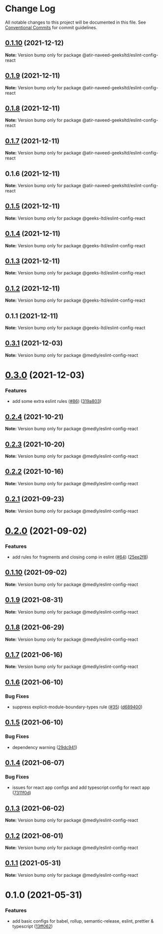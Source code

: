 # Change Log

All notable changes to this project will be documented in this file.
See [Conventional Commits](https://conventionalcommits.org) for commit guidelines.

## [0.1.10](https://github.com/atir-naveed-geeksltd/react-config/compare/@atir-naveed-geeksltd/eslint-config-react@0.1.9...@atir-naveed-geeksltd/eslint-config-react@0.1.10) (2021-12-12)

**Note:** Version bump only for package @atir-naveed-geeksltd/eslint-config-react





## [0.1.9](https://github.com/atir-naveed-geeksltd/react-config/compare/@atir-naveed-geeksltd/eslint-config-react@0.1.8...@atir-naveed-geeksltd/eslint-config-react@0.1.9) (2021-12-11)

**Note:** Version bump only for package @atir-naveed-geeksltd/eslint-config-react





## [0.1.8](https://github.com/atir-naveed-geeksltd/react-config/compare/@atir-naveed-geeksltd/eslint-config-react@0.1.7...@atir-naveed-geeksltd/eslint-config-react@0.1.8) (2021-12-11)

**Note:** Version bump only for package @atir-naveed-geeksltd/eslint-config-react





## [0.1.7](https://github.com/atir-naveed-geeksltd/react-config/compare/@atir-naveed-geeksltd/eslint-config-react@0.1.6...@atir-naveed-geeksltd/eslint-config-react@0.1.7) (2021-12-11)

**Note:** Version bump only for package @atir-naveed-geeksltd/eslint-config-react





## 0.1.6 (2021-12-11)

**Note:** Version bump only for package @atir-naveed-geeksltd/eslint-config-react






## [0.1.5](https://github.com/atir-naveed-geeksltd/react-config/compare/@geeks-ltd/eslint-config-react@0.1.4...@geeks-ltd/eslint-config-react@0.1.5) (2021-12-11)

**Note:** Version bump only for package @geeks-ltd/eslint-config-react





## [0.1.4](https://github.com/atir-naveed-geeksltd/react-config/compare/@geeks-ltd/eslint-config-react@0.1.3...@geeks-ltd/eslint-config-react@0.1.4) (2021-12-11)

**Note:** Version bump only for package @geeks-ltd/eslint-config-react





## [0.1.3](https://github.com/atir-naveed-geeksltd/react-config/compare/@geeks-ltd/eslint-config-react@0.1.2...@geeks-ltd/eslint-config-react@0.1.3) (2021-12-11)

**Note:** Version bump only for package @geeks-ltd/eslint-config-react





## [0.1.2](https://github.com/atir-naveed-geeksltd/react-config/compare/@geeks-ltd/eslint-config-react@0.1.1...@geeks-ltd/eslint-config-react@0.1.2) (2021-12-11)

**Note:** Version bump only for package @geeks-ltd/eslint-config-react





## 0.1.1 (2021-12-11)

**Note:** Version bump only for package @geeks-ltd/eslint-config-react






## [0.3.1](https://github.com/medly/configs/compare/@medly/eslint-config-react@0.3.0...@medly/eslint-config-react@0.3.1) (2021-12-03)

**Note:** Version bump only for package @medly/eslint-config-react





# [0.3.0](https://github.com/medly/configs/compare/@medly/eslint-config-react@0.2.4...@medly/eslint-config-react@0.3.0) (2021-12-03)


### Features

* add some extra eslint rules ([#86](https://github.com/medly/configs/issues/86)) ([319a803](https://github.com/medly/configs/commit/319a8033319c8b63634659363de0f8eb473b92fc))





## [0.2.4](https://github.com/medly/configs/compare/@medly/eslint-config-react@0.2.3...@medly/eslint-config-react@0.2.4) (2021-10-21)

**Note:** Version bump only for package @medly/eslint-config-react





## [0.2.3](https://github.com/medly/configs/compare/@medly/eslint-config-react@0.2.2...@medly/eslint-config-react@0.2.3) (2021-10-20)

**Note:** Version bump only for package @medly/eslint-config-react





## [0.2.2](https://github.com/medly/configs/compare/@medly/eslint-config-react@0.2.1...@medly/eslint-config-react@0.2.2) (2021-10-16)

**Note:** Version bump only for package @medly/eslint-config-react





## [0.2.1](https://github.com/medly/configs/compare/@medly/eslint-config-react@0.2.0...@medly/eslint-config-react@0.2.1) (2021-09-23)

**Note:** Version bump only for package @medly/eslint-config-react





# [0.2.0](https://github.com/medly/configs/compare/@medly/eslint-config-react@0.1.10...@medly/eslint-config-react@0.2.0) (2021-09-02)


### Features

* add rules for fragments and closing comp in eslint ([#64](https://github.com/medly/configs/issues/64)) ([25ee2f8](https://github.com/medly/configs/commit/25ee2f85f28b7268e5f9345aa210e1b10f97cd8d))





## [0.1.10](https://github.com/medly/configs/compare/@medly/eslint-config-react@0.1.9...@medly/eslint-config-react@0.1.10) (2021-09-02)

**Note:** Version bump only for package @medly/eslint-config-react





## [0.1.9](https://github.com/medly/configs/compare/@medly/eslint-config-react@0.1.8...@medly/eslint-config-react@0.1.9) (2021-08-31)

**Note:** Version bump only for package @medly/eslint-config-react





## [0.1.8](https://github.com/medly/configs/compare/@medly/eslint-config-react@0.1.7...@medly/eslint-config-react@0.1.8) (2021-06-29)

**Note:** Version bump only for package @medly/eslint-config-react





## [0.1.7](https://github.com/medly/configs/compare/@medly/eslint-config-react@0.1.6...@medly/eslint-config-react@0.1.7) (2021-06-16)

**Note:** Version bump only for package @medly/eslint-config-react





## [0.1.6](https://github.com/medly/configs/compare/@medly/eslint-config-react@0.1.5...@medly/eslint-config-react@0.1.6) (2021-06-10)


### Bug Fixes

* suppress explicit-module-boundary-types rule ([#35](https://github.com/medly/configs/issues/35)) ([d689400](https://github.com/medly/configs/commit/d689400d09520caf5c3913046ded3c2dc4cd0dc8))





## [0.1.5](https://github.com/medly/configs/compare/@medly/eslint-config-react@0.1.4...@medly/eslint-config-react@0.1.5) (2021-06-10)


### Bug Fixes

* dependency warning ([29dc941](https://github.com/medly/configs/commit/29dc9416844032c6d3680fdbecaa3054af4f31f5))





## [0.1.4](https://github.com/medly/configs/compare/@medly/eslint-config-react@0.1.3...@medly/eslint-config-react@0.1.4) (2021-06-07)


### Bug Fixes

* issues for react app configs and add typescript config for react app ([7311f0d](https://github.com/medly/configs/commit/7311f0d210dfd264757b97375e504cc6c097074b))





## [0.1.3](https://github.com/medly/configs/compare/@medly/eslint-config-react@0.1.2...@medly/eslint-config-react@0.1.3) (2021-06-02)

**Note:** Version bump only for package @medly/eslint-config-react





## [0.1.2](https://github.com/medly/configs/compare/@medly/eslint-config-react@0.1.1...@medly/eslint-config-react@0.1.2) (2021-06-01)

**Note:** Version bump only for package @medly/eslint-config-react





## [0.1.1](https://github.com/medly/configs/compare/@medly/eslint-config-react@0.1.0...@medly/eslint-config-react@0.1.1) (2021-05-31)

**Note:** Version bump only for package @medly/eslint-config-react





# 0.1.0 (2021-05-31)


### Features

* add basic configs for babel, rollup, semantic-release, eslint, prettier & typescript ([13ff062](https://github.com/medly/configs/commit/13ff0623177c58378914d01031328d71504653af))

